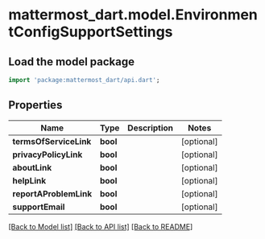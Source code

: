 # mattermost_dart.model.EnvironmentConfigSupportSettings

## Load the model package
```dart
import 'package:mattermost_dart/api.dart';
```

## Properties
Name | Type | Description | Notes
------------ | ------------- | ------------- | -------------
**termsOfServiceLink** | **bool** |  | [optional] 
**privacyPolicyLink** | **bool** |  | [optional] 
**aboutLink** | **bool** |  | [optional] 
**helpLink** | **bool** |  | [optional] 
**reportAProblemLink** | **bool** |  | [optional] 
**supportEmail** | **bool** |  | [optional] 

[[Back to Model list]](../README.md#documentation-for-models) [[Back to API list]](../README.md#documentation-for-api-endpoints) [[Back to README]](../README.md)


